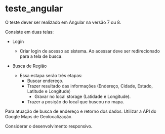 # teste_angular
O teste dever ser realizado em Angular na versão 7 ou 8.

Consiste em duas telas:
- Login
	- Criar login de acesso ao sistema.
	Ao acessar deve ser redirecionado para a tela de busca.

- Busca de Região
	- Essa estapa serão três etapas:
		- Buscar endereço.
		- Trazer resultado das informações (Endereço, Cidade, Estado, Latitude e Longitude)
			- Gravar no local storage (Latidade e Longitude).
		- Trazer a posição do local que buscou no mapa.

Para atuação de busca de endereço e retorno dos dados. Utilizar a API do Google Maps de Geolocalização.

Considerar o desenvolvimento responsivo.
